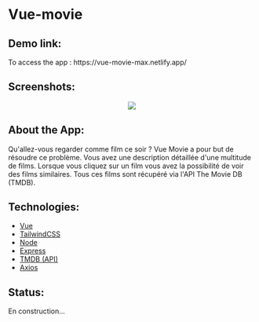 # Vue-movie

## Demo link:

<p> To access the app : https://vue-movie-max.netlify.app/ 
  </p>
  
## Screenshots:

  <p align="center">
  <img src="https://maxime-monjal.netlify.app/static/media/vue_movie.a79b17d3.png">
  </p>

## About the App:

Qu'allez-vous regarder comme film ce soir ? Vue Movie a pour but de résoudre ce problème. Vous avez une description détaillée d'une multitude de films. Lorsque vous cliquez sur un film vous avez la possibilité de voir des films similaires. Tous ces films sont récupéré via l'API The Movie DB (TMDB).


## Technologies:

- [Vue](https://github.com/vuejs/vue)
- [TailwindCSS](https://github.com/tailwindlabs/tailwindcss)
- [Node](https://github.com/nodejs/node)
- [Express](https://github.com/expressjs/express)
- [TMDB (API)](https://developers.themoviedb.org/3/getting-started/introduction)
- [Axios](https://github.com/axios/axios)

## Status:

En construction...
